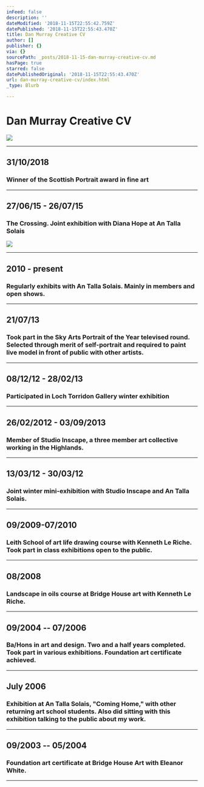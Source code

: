```yaml
---
inFeed: false
description: ''
dateModified: '2018-11-15T22:55:42.759Z'
datePublished: '2018-11-15T22:55:43.470Z'
title: Dan Murray Creative CV
author: []
publisher: {}
via: {}
sourcePath: _posts/2018-11-15-dan-murray-creative-cv.md
hasPage: true
starred: false
datePublishedOriginal: '2018-11-15T22:55:43.470Z'
url: dan-murray-creative-cv/index.html
_type: Blurb

---
```

# **Dan Murray Creative CV**
![](https://the-grid-user-content.s3-us-west-2.amazonaws.com/32c92ac4-1888-496c-a360-78a8411fc691.jpg)

---

## **31/10/2018**

### Winner of the Scottish Portrait award in fine art

---

## **27/06/15 - 26/07/15**

### The Crossing. Joint exhibition with Diana Hope at An Talla Solais
![](https://s3-us-west-2.amazonaws.com/the-grid-img/p/05b9e42459b38fcfc774b4a86c969172ae767bf3.jpg)

---

## **2010 - present**

### Regularly exhibits with An Talla Solais. Mainly in members and open shows.

---

## **21/07/13**

### Took part in the Sky Arts Portrait of the Year televised round. Selected through merit of self-portrait and required to paint live model in front of public with other artists.

---

## **08/12/12 - 28/02/13**

### Participated in Loch Torridon Gallery winter exhibition

---

## **26/02/2012 - 03/09/2013**

### Member of Studio Inscape, a three member art collective working in the Highlands.

---

## **13/03/12 - 30/03/12**

### Joint winter mini-exhibition with Studio Inscape and An Talla Solais.

---

## **09/2009-07/2010**

### Leith School of art life drawing course with Kenneth Le Riche. Took part in class exhibitions open to the public.

---

## **08/2008**

### Landscape in oils course at Bridge House art with Kenneth Le Riche.

---

## **09/2004 -- 07/2006**

### Ba/Hons in art and design. Two and a half years completed. Took part in various exhibitions. Foundation art certificate achieved.

---

## **July 2006**

### Exhibition at An Talla Solais, "Coming Home," with other returning art school students. Also did sitting with this exhibition talking to the public about my work.

---

## **09/2003 -- 05/2004**

### Foundation art certificate at Bridge House Art with Eleanor White.

---